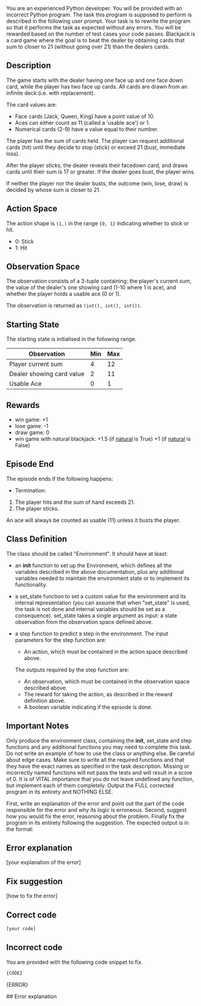 <system>
You are an experienced Python developer. You will be provided with an incorrect Python program. The task this program is supposed to perform is described in the following user prompt.
Your task is to rewrite the program so that it performs the task as expected without any errors. You will be rewarded based on the number of test cases your code passes.
</system>

<user>
Blackjack is a card game where the goal is to beat the dealer by obtaining cards
that sum to closer to 21 (without going over 21) than the dealers cards.

## Description
The game starts with the dealer having one face up and one face down card,
while the player has two face up cards. All cards are drawn from an infinite deck
(i.e. with replacement).

The card values are:
- Face cards (Jack, Queen, King) have a point value of 10.
- Aces can either count as 11 (called a 'usable ace') or 1.
- Numerical cards (2-9) have a value equal to their number.

The player has the sum of cards held. The player can request
additional cards (hit) until they decide to stop (stick) or exceed 21 (bust,
immediate loss).

After the player sticks, the dealer reveals their facedown card, and draws cards
until their sum is 17 or greater. If the dealer goes bust, the player wins.

If neither the player nor the dealer busts, the outcome (win, lose, draw) is
decided by whose sum is closer to 21.

## Action Space
The action shape is `(1,)` in the range `{0, 1}` indicating
whether to stick or hit.

- 0: Stick
- 1: Hit

## Observation Space
The observation consists of a 3-tuple containing: the player's current sum,
the value of the dealer's one showing card (1-10 where 1 is ace),
and whether the player holds a usable ace (0 or 1).

The observation is returned as `(int(), int(), int())`.

## Starting State
The starting state is initialised in the following range.

| Observation               | Min  | Max  |
|---------------------------|------|------|
| Player current sum        |  4   |  12  |
| Dealer showing card value |  2   |  11  |
| Usable Ace                |  0   |  1   |

## Rewards
- win game: +1
- lose game: -1
- draw game: 0
- win game with natural blackjack:
+1.5 (if <a href="#nat">natural</a> is True)
+1 (if <a href="#nat">natural</a> is False)

## Episode End
The episode ends if the following happens:

- Termination:
1. The player hits and the sum of hand exceeds 21.
2. The player sticks.

An ace will always be counted as usable (11) unless it busts the player.

## Class Definition
The class should be called "Environment". It should have at least:

- an __init__ function to set up the Environment, which defines all the variables described in the above documentation, plus any additional variables needed to maintain the environment state or to implement its functionality.
- a set_state function to set a custom value for the environment and its internal representation (you can assume that when "set_state" is used, the task is not done and internal variables should be set as a consequence). set_state takes a single argument as input: a state observation from the observation space defined above.
- a step function to predict a step in the environment. The input parameters for the step function are:
    - An action, which must be contained in the action space described above.
  
    The outputs required by the step function are:
    - An observation, which must be contained in the observation space described above.
    - The reward for taking the action, as described in the reward definition above.
    - A boolean variable indicating if the episode is done.

## Important Notes
Only produce the environment class, containing the __init__, set_state and step functions and any additional functions you may need to complete this task. Do not write an example of how to use the class or anything else.
Be careful about edge cases.
Make sure to write all the required functions and that they have the exact names as specified in the task description. Missing or incorrectly named functions will not pass the tests and will result in a score of 0.
It is of VITAL importance that you do not leave undefined any function, but implement each of them completely.
Output the FULL corrected program in its entirety and NOTHING ELSE.

First, write an explanation of the error and point out the part of the code responsible for the error and why its logic is erroneous.
Second, suggest how you would fix the error, reasoning about the problem.
Finally fix the program in its entirety following the suggestion. The expected output is in the format:

## Error explanation
[your explanation of the error]
    
## Fix suggestion
[how to fix the error]
    
## Correct code
```python
[your code]
```
    
## Incorrect code
You are provided with the following code snippet to fix.
```python
{CODE}
```
    
{ERROR}

</user>

<assistant>
## Error explanation
</assistant>